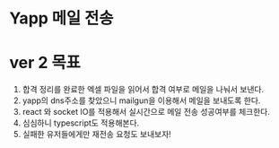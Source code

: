 # Yapp 메일 전송

# ver 2 목표
1. 합격 정리를 완료한 엑셀 파일을 읽어서 합격 여부로 메일을 나눠서 보낸다.
2. yapp의 dns주소를 찾았으니 mailgun을 이용해서 메일을 보내도록 한다.
3. react 와 socket IO를 적용해서 실시간으로 메일 전송 성공여부를 체크한다.
4. 심심하니 typescript도 적용해본다.
5. 실패한 유저들에게만 재전송 요청도 보내보자!